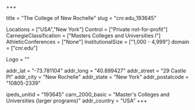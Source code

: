 
+++

title = "The College of New Rochelle"
slug = "cnr.edu_193645"

Locations = ["USA","New York"]
Control = ["Private not-for-profit"]
CarnegieClassification = ["Masters Colleges and Universities I"]
AthleticConferences = ["None"]
InstitutionalSize = ["1,000 - 4,999"]
domain = ["cnr.edu"]

Logo = ""

addr_lat = "-73.781104"
addr_long = "40.899427"
addr_street = "29 Castle Pl"
addr_city = "New Rochelle"
addr_state = "New York"
addr_postalcode = "10805-2339"

ipeds_unitid = "193645"
carn_2000_basic = "Master's Colleges and Universities (larger programs)"
addr_country = "USA"
+++
    

